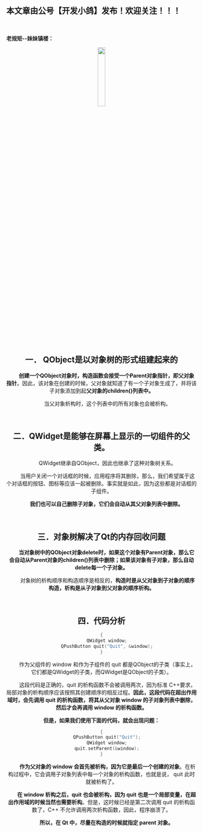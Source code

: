 ﻿
## 本文章由公号【开发小鸽】发布！欢迎关注！！！
<br>

**老规矩--妹妹镇楼：**
<center>
<img src="https://img-blog.csdnimg.cn/20200721223424816.JPG"   width="20%">

## 一．	QObject是以对象树的形式组建起来的

**&nbsp;  &nbsp;  &nbsp;  &nbsp; 创建一个QObject对象时，构造函数会接受一个Parent对象指针，即父对象指针**。因此，该对象在创建的时候，父对象就知道了有一个子对象生成了，并将该子对象添加到起**父对象的children()列表中。**

&nbsp;  &nbsp;  &nbsp;  &nbsp; 当父对象析构时，这个列表中的所有对象也会被析构。

<br>

## 二．QWidget是能够在屏幕上显示的一切组件的父类。
&nbsp;  &nbsp;  &nbsp;  &nbsp; QWidget继承自QObject，因此也继承了这种对象树关系。

&nbsp;  &nbsp;  &nbsp;  &nbsp; 当用户关闭一个对话框的时候，应用程序将其删除，那么，我们希望属于这个对话框的按钮、图标等应该一起被删除。事实就是如此，因为这些都是对话框的子组件。

**&nbsp;  &nbsp;  &nbsp;  &nbsp; 我们也可以自己删除子对象，它们会自动从其父对象列表中删除。**

<br>

## 三．对象树解决了Qt的内存回收问题

**&nbsp;  &nbsp;  &nbsp;  &nbsp; 当对象树中的QObject对象delete时，如果这个对象有Parent对象，那么它会自动从Parent对象的children()列表中删除；如果该对象有子对象，那么自动delete每一个子对象。**

&nbsp;  &nbsp;  &nbsp;  &nbsp; 对象树的析构顺序和构造顺序是相反的，**构造时是从父对象到子对象的顺序构造，析构是从子对象到父对象的顺序析构。**

<br>

## 四．代码分析

```cpp
{
    QWidget window;
    QPushButton quit("Quit", &window);
}
```

&nbsp;  &nbsp;  &nbsp;  &nbsp; 作为父组件的 window 和作为子组件的 quit 都是QObject的子类（事实上，它们都是QWidget的子类，而QWidget是QObject的子类）。

&nbsp;  &nbsp;  &nbsp;  &nbsp; 这段代码是正确的，quit 的析构函数不会被调用两次，因为标准 C++要求，局部对象的析构顺序应该按照其创建顺序的相反过程。**因此，这段代码在超出作用域时，会先调用 quit 的析构函数，将其从父对象 window 的子对象列表中删除，然后才会再调用 window 的析构函数。**
<br>


**但是，如果我们使用下面的代码，就会出现问题：**

```cpp
{
    QPushButton quit("Quit");
    QWidget window;
    quit.setParent(&window);
}
```

&nbsp;  &nbsp;  &nbsp;  &nbsp; **作为父对象的 window 会首先被析构，因为它是最后一个创建的对象**。在析构过程中，它会调用子对象列表中每一个对象的析构函数，也就是说， quit 此时就被析构了。

**&nbsp;  &nbsp;  &nbsp;  &nbsp; 在 window 析构之后，quit 也会被析构，因为 quit 也是一个局部变量，在超出作用域的时候当然也需要析构**。但是，这时候已经是第二次调用 quit 的析构函数了，C++ 不允许调用两次析构函数，因此，程序崩溃了。

**&nbsp;  &nbsp;  &nbsp;  &nbsp; 所以，在 Qt 中，尽量在构造的时候就指定 parent 对象。**


